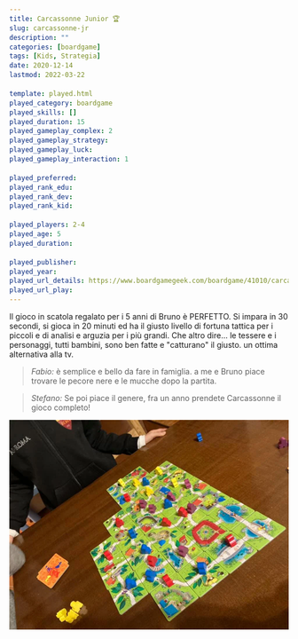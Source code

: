 ```yaml
---
title: Carcassonne Junior 🏆
slug: carcassonne-jr
description: ""
categories: [boardgame]
tags: [Kids, Strategia]
date: 2020-12-14
lastmod: 2022-03-22

template: played.html
played_category: boardgame
played_skills: []
played_duration: 15
played_gameplay_complex: 2
played_gameplay_strategy: 
played_gameplay_luck: 
played_gameplay_interaction: 1

played_preferred: 
played_rank_edu: 
played_rank_dev: 
played_rank_kid: 

played_players: 2-4
played_age: 5
played_duration: 

played_publisher: 
played_year: 
played_url_details: https://www.boardgamegeek.com/boardgame/41010/carcassonne-junior
played_url_play: 
---
```


Il gioco in scatola regalato per i 5 anni di Bruno è PERFETTO.
Si impara in 30 secondi, si gioca in 20 minuti ed ha il giusto livello di fortuna tattica per i piccoli e di analisi e arguzia per i più grandi.
Che altro dire... le tessere e i personaggi, tutti bambini, sono ben fatte e "catturano" il giusto. un ottima alternativa alla tv.

> *Fabio:*
> è semplice e bello da fare in famiglia. a me e Bruno piace trovare le pecore nere e le mucche dopo la partita.

> *Stefano:*
> Se poi piace il genere, fra un anno prendete Carcassonne il gioco completo!

![](./img/carcassonne_jr.webp)

